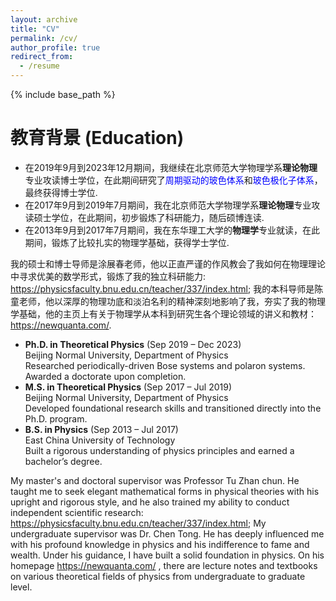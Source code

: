 ```yaml
---
layout: archive
title: "CV"
permalink: /cv/
author_profile: true
redirect_from:
  - /resume
---
```


{% include base_path %}

教育背景 (Education)
==================


* 在2019年9月到2023年12月期间，我继续在北京师范大学物理学系**理论物理**专业攻读博士学位，在此期间研究了<font color=Blue>周期驱动的玻色体系</font>和<font color=Blue>玻色极化子体系</font>，最终获得博士学位.
* 在2017年9月到2019年7月期间，我在北京师范大学物理学系**理论物理**专业攻读硕士学位，在此期间，初步锻炼了科研能力，随后硕博连读.
* 在2013年9月到2017年7月期间，我在东华理工大学的**物理学**专业就读，在此期间，锻炼了比较扎实的物理学基础，获得学士学位.
  
我的硕士和博士导师是涂展春老师，他以正直严谨的作风教会了我如何在物理理论中寻求优美的数学形式，锻炼了我的独立科研能力: https://physicsfaculty.bnu.edu.cn/teacher/337/index.html; 我的本科导师是陈童老师，他以深厚的物理功底和淡泊名利的精神深刻地影响了我，夯实了我的物理学基础，他的主页上有关于物理学从本科到研究生各个理论领域的讲义和教材：https://newquanta.com/.


* **Ph.D. in Theoretical Physics** (Sep 2019 – Dec 2023)  
  Beijing Normal University, Department of Physics  
  Researched periodically-driven Bose systems and polaron systems. Awarded a doctorate upon completion.  
* **M.S. in Theoretical Physics** (Sep 2017 – Jul 2019)  
  Beijing Normal University, Department of Physics  
  Developed foundational research skills and transitioned directly into the Ph.D. program. 
* **B.S. in Physics** (Sep 2013 – Jul 2017)  
  East China University of Technology  
  Built a rigorous understanding of physics principles and earned a bachelor’s degree. 

 My master's and doctoral supervisor was Professor Tu Zhan chun. He taught me to seek elegant mathematical forms in physical theories with his upright and rigorous style, and he also trained my ability to conduct independent scientific research: https://physicsfaculty.bnu.edu.cn/teacher/337/index.html; My undergraduate supervisor was Dr. Chen Tong. He has deeply influenced me with his profound knowledge in physics and his indifference to fame and wealth. Under his guidance, I have built a solid foundation in physics. On his homepage https://newquanta.com/ , there are lecture notes and textbooks on various theoretical fields of physics from undergraduate to graduate level.


